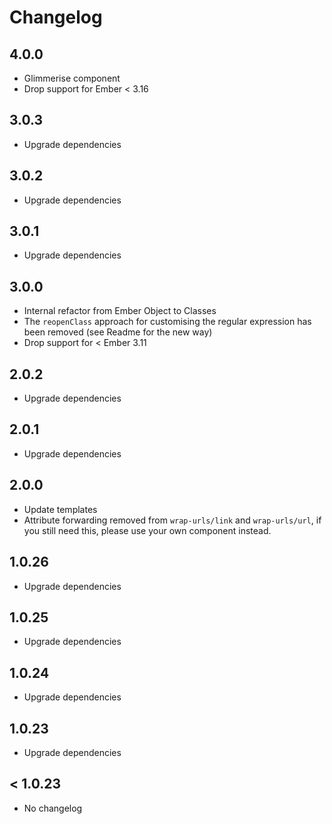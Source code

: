 # Changelog

## 4.0.0

- Glimmerise component
- Drop support for Ember < 3.16

## 3.0.3

- Upgrade dependencies

## 3.0.2

- Upgrade dependencies

## 3.0.1

- Upgrade dependencies

## 3.0.0

- Internal refactor from Ember Object to Classes
- The `reopenClass` approach for customising the regular expression has been removed (see Readme for the new way)
- Drop support for < Ember 3.11

## 2.0.2

- Upgrade dependencies

## 2.0.1

- Upgrade dependencies

## 2.0.0

- Update templates
- Attribute forwarding removed from `wrap-urls/link` and `wrap-urls/url`,
  if you still need this, please use your own component instead.

## 1.0.26

- Upgrade dependencies

## 1.0.25

- Upgrade dependencies

## 1.0.24

- Upgrade dependencies

## 1.0.23

- Upgrade dependencies

## < 1.0.23

- No changelog
